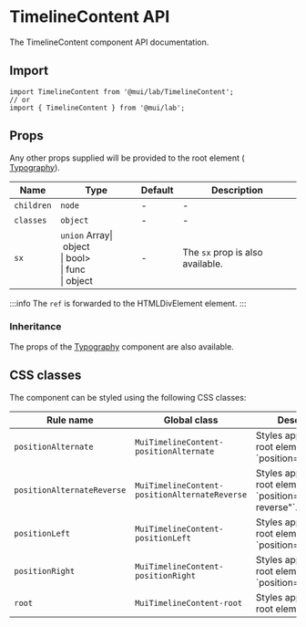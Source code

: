 # TimelineContent API

The TimelineContent component API documentation.

## Import

```
import TimelineContent from '@mui/lab/TimelineContent';
// or
import { TimelineContent } from '@mui/lab';
```

## Props

Any other props supplied will be provided to the root element ( [Typography](/material-ui/api/typography/)).

| Name | Type | Default | Description |
| --- | --- | --- | --- |
| `children` | `node` | - | - |
| `classes` | `object` | - | - |
| `sx` | `union` Array\| object<br>\| bool><br>\| func<br>\| object | - | The `sx` prop is also available. |

:::info
The `ref` is forwarded to the HTMLDivElement element.
:::

### Inheritance

The props of the [Typography](/material-ui/api/typography/) component are also available.

## CSS classes

The component can be styled using the following CSS classes:

| Rule name | Global class | Description |
| --- | --- | --- |
| `positionAlternate` | `MuiTimelineContent-positionAlternate` | Styles applied to the root element if \`position="alternate"\`. |
| `positionAlternateReverse` | `MuiTimelineContent-positionAlternateReverse` | Styles applied to the root element if \`position="alternate-reverse"\`. |
| `positionLeft` | `MuiTimelineContent-positionLeft` | Styles applied to the root element if \`position="left"\`. |
| `positionRight` | `MuiTimelineContent-positionRight` | Styles applied to the root element if \`position="right"\`. |
| `root` | `MuiTimelineContent-root` | Styles applied to the root element. |